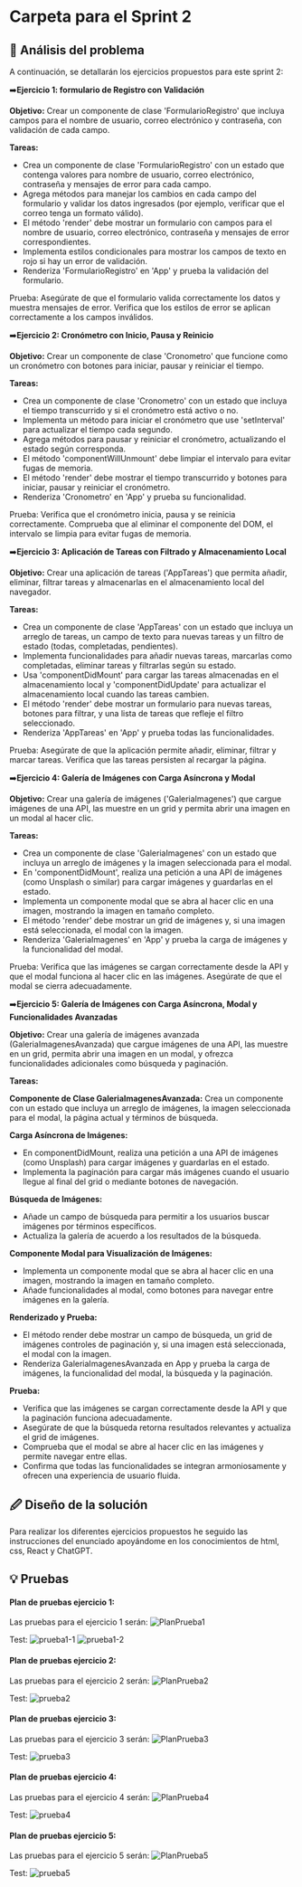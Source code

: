 # Carpeta para el Sprint 2

## 🔎 Análisis del problema

A continuación, se detallarán los ejercicios propuestos para este sprint 2:

➡️**Ejercicio 1: formulario de Registro con Validación**

**Objetivo:** Crear un componente de clase 'FormularioRegistro' que incluya campos para el nombre de usuario, correo electrónico y contraseña, con validación de cada campo.

**Tareas:**
- Crea un componente de clase 'FormularioRegistro' con un estado que contenga valores para nombre de usuario, correo electrónico, contraseña y mensajes de error para cada campo.
- Agrega métodos para manejar los cambios en cada campo del formulario y validar los datos ingresados (por ejemplo, verificar que el correo tenga un formato válido).
- El método 'render' debe mostrar un formulario con campos para el nombre de usuario, correo electrónico, contraseña y mensajes de error correspondientes.
- Implementa estilos condicionales para mostrar los campos de texto en rojo si hay un error de validación.
- Renderiza 'FormularioRegistro' en 'App' y prueba la validación del formulario.

Prueba: Asegúrate de que el formulario valida correctamente los datos y muestra mensajes de error. Verifica que los estilos de error se aplican correctamente a los campos inválidos.

➡️**Ejercicio 2: Cronómetro con Inicio, Pausa y Reinicio**

**Objetivo:** Crear un componente de clase 'Cronometro' que funcione como un cronómetro con botones para iniciar, pausar y reiniciar el tiempo.

**Tareas:**
- Crea un componente de clase 'Cronometro' con un estado que incluya el tiempo transcurrido y si el cronómetro está activo o no.
- Implementa un método para iniciar el cronómetro que use 'setInterval' para actualizar el tiempo cada segundo.
- Agrega métodos para pausar y reiniciar el cronómetro, actualizando el estado según corresponda.
- El método 'componentWillUnmount' debe limpiar el intervalo para evitar fugas de memoria.
- El método 'render' debe mostrar el tiempo transcurrido y botones para iniciar, pausar y reiniciar el cronómetro.
- Renderiza 'Cronometro' en 'App' y prueba su funcionalidad.

Prueba: Verifica que el cronómetro inicia, pausa y se reinicia correctamente. Comprueba que al eliminar el componente del DOM, el intervalo se limpia para evitar fugas de memoria.

➡️**Ejercicio 3: Aplicación de Tareas con Filtrado y Almacenamiento Local**

**Objetivo:** Crear una aplicación de tareas ('AppTareas') que permita añadir, eliminar, filtrar tareas y almacenarlas en el almacenamiento local del navegador.

**Tareas:**
- Crea un componente de clase 'AppTareas' con un estado que incluya un arreglo de tareas, un campo de texto para nuevas tareas y un filtro de estado (todas, completadas, pendientes).
- Implementa funcionalidades para añadir nuevas tareas, marcarlas como completadas, eliminar tareas y filtrarlas según su estado.
- Usa 'componentDidMount' para cargar las tareas almacenadas en el almacenamiento local y 'componentDidUpdate' para actualizar el almacenamiento local cuando las tareas cambien.
- El método 'render' debe mostrar un formulario para nuevas tareas, botones para filtrar, y una lista de tareas que refleje el filtro seleccionado.
- Renderiza 'AppTareas' en 'App' y prueba todas las funcionalidades.

Prueba: Asegúrate de que la aplicación permite añadir, eliminar, filtrar y marcar tareas. Verifica que las tareas persisten al recargar la página.

➡️**Ejercicio 4: Galería de Imágenes con Carga Asíncrona y Modal**

**Objetivo:** Crear una galería de imágenes ('GaleriaImagenes') que cargue imágenes de una API, las muestre en un grid y permita abrir una imagen en un modal al hacer clic.

**Tareas:**
- Crea un componente de clase 'GaleriaImagenes' con un estado que incluya un arreglo de imágenes y la imagen seleccionada para el modal.
- En 'componentDidMount', realiza una petición a una API de imágenes (como Unsplash o similar) para cargar imágenes y guardarlas en el estado.
- Implementa un componente modal que se abra al hacer clic en una imagen, mostrando la imagen en tamaño completo.
- El método 'render' debe mostrar un grid de imágenes y, si una imagen está seleccionada, el modal con la imagen.
- Renderiza 'GaleriaImagenes' en 'App' y prueba la carga de imágenes y la funcionalidad del modal.

Prueba: Verifica que las imágenes se cargan correctamente desde la API y que el modal funciona al hacer clic en las imágenes. Asegúrate de que el modal se cierra adecuadamente.

➡️**Ejercicio 5: Galería de Imágenes con Carga Asíncrona, Modal y Funcionalidades Avanzadas**

**Objetivo:** Crear una galería de imágenes avanzada (GaleriaImagenesAvanzada) que cargue imágenes de una API, las muestre en un grid, permita abrir una imagen en un modal, y ofrezca funcionalidades adicionales como búsqueda y paginación.

**Tareas:**

**Componente de Clase GaleriaImagenesAvanzada:** Crea un componente con un estado que incluya un arreglo de imágenes, la imagen seleccionada para el modal, la página actual y términos de búsqueda.

**Carga Asíncrona de Imágenes:**
- En componentDidMount, realiza una petición a una API de imágenes (como Unsplash) para cargar imágenes y guardarlas en el estado.
- Implementa la paginación para cargar más imágenes cuando el usuario llegue al final del grid o mediante botones de navegación.

**Búsqueda de Imágenes:**
- Añade un campo de búsqueda para permitir a los usuarios buscar imágenes por términos específicos.
- Actualiza la galería de acuerdo a los resultados de la búsqueda.

**Componente Modal para Visualización de Imágenes:**
- Implementa un componente modal que se abra al hacer clic en una imagen, mostrando la imagen en tamaño completo.
- Añade funcionalidades al modal, como botones para navegar entre imágenes en la galería.

**Renderizado y Prueba:**
- El método render debe mostrar un campo de búsqueda, un grid de imágenes controles de paginación y, si una imagen está seleccionada, el modal con la imagen.
- Renderiza GaleriaImagenesAvanzada en App y prueba la carga de imágenes, la funcionalidad del modal, la búsqueda y la paginación.

**Prueba:**
- Verifica que las imágenes se cargan correctamente desde la API y que la paginación funciona adecuadamente.
- Asegúrate de que la búsqueda retorna resultados relevantes y actualiza el grid de imágenes.
- Comprueba que el modal se abre al hacer clic en las imágenes y permite navegar entre ellas.
- Confirma que todas las funcionalidades se integran armoniosamente y ofrecen una experiencia de usuario fluida.

## 🖉 Diseño de la solución
Para realizar los diferentes ejercicios propuestos he seguido las instrucciones del enunciado apoyándome en los conocimientos de html, css, React y ChatGPT.

## 💡 Pruebas
#### Plan de pruebas ejercicio 1:
Las pruebas para el ejercicio 1 serán:
![PlanPrueba1](./resources/pruebaEj1.png)

Test:
![prueba1-1](./resources/prueba1-1.gif)
![prueba1-2](./resources/prueba1-2.gif)

#### Plan de pruebas ejercicio 2:
Las pruebas para el ejercicio 2 serán:
![PlanPrueba2](./resources/pruebaEj2.png)

Test:
![prueba2](./resources/prueba2.gif)

#### Plan de pruebas ejercicio 3:
Las pruebas para el ejercicio 3 serán:
![PlanPrueba3](./resources/pruebaEj3.png)

Test:
![prueba3](./resources/prueba3.gif)

#### Plan de pruebas ejercicio 4:
Las pruebas para el ejercicio 4 serán:
![PlanPrueba4](./resources/pruebaEj4.png)

Test:
![prueba4](./resources/prueba4.gif)

#### Plan de pruebas ejercicio 5:
Las pruebas para el ejercicio 5 serán:
![PlanPrueba5](./resources/pruebaEj5.png)

Test:
![prueba5](./resources/prueba5.gif)